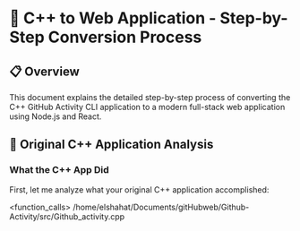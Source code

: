 # 🔄 C++ to Web Application - Step-by-Step Conversion Process

## 📋 Overview

This document explains the detailed step-by-step process of converting the C++ GitHub Activity CLI application to a modern full-stack web application using Node.js and React.

## 🎯 Original C++ Application Analysis

### What the C++ App Did

First, let me analyze what your original C++ application accomplished:

<function_calls>
<invoke name="read_file">
<parameter name="filePath">/home/elshahat/Documents/gitHubweb/Github-Activity/src/Github_activity.cpp
